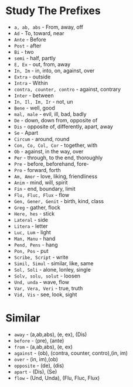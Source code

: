 # Study The Prefixes

* `a, ab, abs` - From, away, off
* `Ad` - To, toward, near
* `Ante` - Before
* `Post` - after
* `Bi` - two
* `semi` - half, partly
* `E, Ex` - out, from, away
* `In, Im` - in, into, on, against, over
* `Extra` - outside
* `Intra` - Within
* `contra, counter, contro` - against, contrary
* `Inter` - between
* `In, Il, Im, Ir` - not, un
* `Bene` - well, good
* `mal, male` - evil, ill, bad, badly
* `De` - down, down from, opposite of
* `Dis` - opposite of, differently, apart, away
* `Se` - Apart
* `Circum` - around, round
* `Con, Co, Col, Cor` - together, with
* `Ob` - against, in the way, over
* `Per` - through, to the end, thoroughly
* `Pre` - before, beforehand, fore-
* `Pro` - forward, forth
* `Am, Amor` - love, liking, friendliness
* `Anim` - mind, will, spirit
* `Fin` - end, boundary, limit
* `Flu, Fluc, Flux` - flow
* `Gen, Gener, Genit` - birth, kind, class
* `Greg` - gather, flock
* `Here, hes` - stick
* `Lateral` - side
* `Litera` - letter
* `Luc, Lum` - light
* `Man, Manu` - hand
* `Pend, Pens` - hang
* `Pon, Pos` - put
* `Scribe, Script` - write
* `Simil, Simul` - similar, like, same
* `Sol, Soli` - alone, lonley, single
* `Solv, solu, solut` - loosen
* `Und, unda` - wave, flow
* `Var, Vera, Veri` - true, truth
* `Vid, Vis` - see, look, sight


# Similar

* `away` - (a,ab,abs), (e, ex), (Dis)
* `before` - (pre), (ante)
* `from` - (a,ab,abs), (e, ex)
* `against` - (ob), (contra, counter, contro),(in, im)
* `over` - (in, im),(ob) 
* `opposite` - (de), (dis)
* `apart` - (Dis), (Se)
* `flow` - (Und, Unda), (Flu, Fluc, Flux)

